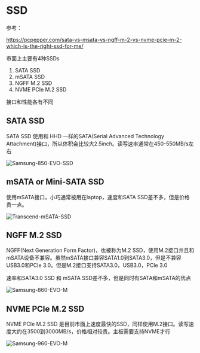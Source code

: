 # SSD

参考：

https://pcpepper.com/sata-vs-msata-vs-ngff-m-2-vs-nvme-pcie-m-2-which-is-the-right-ssd-for-me/

市面上主要有4种SSDs

1. SATA SSD
2. mSATA SSD
3. NGFF M.2 SSD
4. NVME PCIe M.2 SSD

接口和性能各有不同

## SATA SSD 

SATA SSD 使用和 HHD 一样的SATA(Serial Advanced Technology Attachment)接口，所以体积会比较大2.5inch。读写速率通常在450-550MB/s左右

![Samsung-850-EVO-SSD](https://cdn.jsdelivr.net/gh/dhay3/image-repo@master/20210601/Samsung-850-EVO-SSD.4fh5n1lv3660.jpg)

## mSATA or Mini-SATA SSD

使用mSATA接口，小巧通常被用在laptop，速度和SATA SSD差不多，但是价格贵一点。

![Transcend-mSATA-SSD](https://cdn.jsdelivr.net/gh/dhay3/image-repo@master/20210601/Transcend-mSATA-SSD.8vq89iht4io.jpg)

## NGFF M.2 SSD

NGFF(Next Generation Form Factor)，也被称为M.2 SSD，使用M.2接口并且和mSATA设备不兼容。虽然mSATA接口兼容SATA1.0到SATA3.0，但是不兼容USB3.0和PCIe 3.0。但是M.2接口支持SATA3.0，USB3.0，PCIe 3.0

速率和SATA3.0 SSD 和 mSATA SSD差不多，但是同时有SATA和mSATA的优点

![Samsung-860-EVO-M](https://cdn.jsdelivr.net/gh/dhay3/image-repo@master/20210601/Samsung-860-EVO-M.2-SSD-2.7eiu9rh2xyw0.jpg)

## NVME PCIe M.2 SSD

NVME PCIe M.2 SSD 是目前市面上速度最快的SSD，同样使用M.2接口。读写速度大约在3500到3000MB/s，价格相对较贵。主板需要支持NVME才行

![Samsung-960-EVO-M](https://cdn.jsdelivr.net/gh/dhay3/image-repo@master/20210601/Samsung-960-EVO-M.2-SSD-NVMe-2.6vdlcbexduk0.jpg)